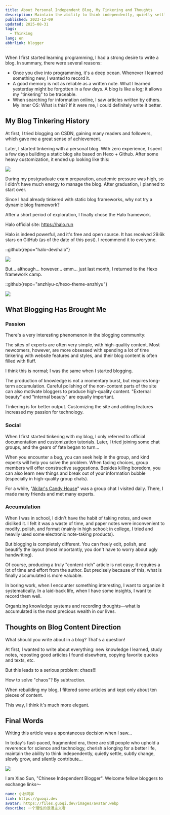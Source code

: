 ```yaml
---
title: About Personal Independent Blog, My Tinkering and Thoughts
description: Maintain the ability to think independently, quietly settle, subtly change, slowly grow, and silently contribute...
published: 2023-12-09
updated: 2025-08-31
tags:
  - Thinking
lang: en
abbrlink: blogger
---
```


When I first started learning programming, I had a strong desire to write a blog. In summary, there were several reasons:

- Once you dive into programming, it's a deep ocean. Whenever I learned something new, I wanted to record it.
- A good memory is not as reliable as a written note. What I learned yesterday might be forgotten in a few days. A blog is like a log; it allows my "tinkering" to be traceable.
- When searching for information online, I saw articles written by others. My inner OS: What is this? If it were me, I could definitely write it better.

## My Blog Tinkering History

At first, I tried blogging on CSDN, gaining many readers and followers, which gave me a great sense of achievement.

Later, I started tinkering with a personal blog. With zero experience, I spent a few days building a static blog site based on Hexo + Github. After some heavy customization, it ended up looking like this:

![](https://files.guoqi.dev/images/20250831222254822.webp)

During my postgraduate exam preparation, academic pressure was high, so I didn't have much energy to manage the blog. After graduation, I planned to start over.

Since I had already tinkered with static blog frameworks, why not try a dynamic blog framework?

After a short period of exploration, I finally chose the Halo framework.

Halo official site: https://halo.run

Halo is indeed powerful, and it's free and open source. It has received 29.6k stars on GitHub (as of the date of this post). I recommend it to everyone.

::github{repo="halo-dev/halo"}

![](https://files.guoqi.dev/images/20250831222310026.webp)

But... although... however... emm... just last month, I returned to the Hexo framework camp.

::github{repo="anzhiyu-c/hexo-theme-anzhiyu"}

![](https://files.guoqi.dev/images/20250831222338174.webp)

## What Blogging Has Brought Me

### Passion

There's a very interesting phenomenon in the blogging community:

The sites of experts are often very simple, with high-quality content. Most newcomers, however, are more obsessed with spending a lot of time tinkering with website features and styles, and their blog content is often filled with fluff.

I think this is normal; I was the same when I started blogging.

The production of knowledge is not a momentary burst, but requires long-term accumulation. Careful polishing of the non-content parts of the site can also motivate bloggers to produce high-quality content. "External beauty" and "internal beauty" are equally important.

Tinkering is for better output. Customizing the site and adding features increased my passion for technology.

### Social

When I first started tinkering with my blog, I only referred to official documentation and customization tutorials. Later, I tried joining some chat groups, and the gears of fate began to turn...

When you encounter a bug, you can seek help in the group, and kind experts will help you solve the problem. When facing choices, group members will offer constructive suggestions. Besides killing boredom, you can also learn new things and break out of your information bubble (especially in high-quality group chats).

For a while, "[Akilar's Candy House](https://akilar.top)" was a group chat I visited daily. There, I made many friends and met many experts.

### Accumulation

When I was in school, I didn't have the habit of taking notes, and even disliked it. I felt it was a waste of time, and paper notes were inconvenient to modify, polish, and format (mainly in high school; in college, I tried and heavily used some electronic note-taking products).

But blogging is completely different. You can freely edit, polish, and beautify the layout (most importantly, you don't have to worry about ugly handwriting).

Of course, producing a truly "content-rich" article is not easy; it requires a lot of time and effort from the author. But precisely because of this, what is finally accumulated is more valuable.

In boring work, when I encounter something interesting, I want to organize it systematically. In a laid-back life, when I have some insights, I want to record them well.

Organizing knowledge systems and recording thoughts—what is accumulated is the most precious wealth in our lives.

## Thoughts on Blog Content Direction

What should you write about in a blog? That's a question!

At first, I wanted to write about everything: new knowledge I learned, study notes, reposting good articles I found elsewhere, copying favorite quotes and texts, etc.

But this leads to a serious problem: chaos!!!

How to solve "chaos"? By subtraction.

When rebuilding my blog, I filtered some articles and kept only about ten pieces of content.

This way, I think it's much more elegant.

## Final Words

Writing this article was a spontaneous decision when I saw...

In today's fast-paced, fragmented era, there are still people who uphold a reverence for science and technology, cherish a longing for a better life, maintain the ability to think independently, quietly settle, subtly change, slowly grow, and silently contribute...

![](https://files.guoqi.dev/images/20250831222441059.webp)

I am Xiao Sun, "Chinese Independent Blogger". Welcome fellow bloggers to exchange links～

```yml
name: 小孙同学
link: https://guoqi.dev
avatar: https://files.guoqi.dev/images/avatar.webp
describe: 一个理性的浪漫主义者
```
